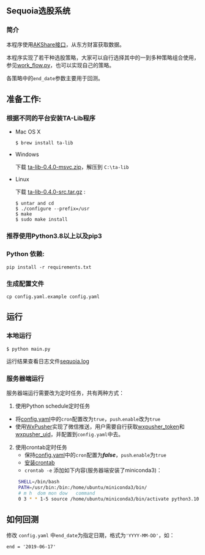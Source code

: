 ## Sequoia选股系统
### 简介
本程序使用[AKShare接口](https://github.com/akfamily/akshare)，从东方财富获取数据。

本程序实现了若干种选股策略，大家可以自行选择其中的一到多种策略组合使用，参见[work_flow.py](https://github.com/sngyai/Sequoia/blob/master/work_flow.py#L28-L36)，也可以实现自己的策略。

各策略中的`end_date`参数主要用于回测。

## 准备工作:
 ### 根据不同的平台安装TA-Lib程序

* Mac OS X

    ```
    $ brew install ta-lib
    ```

* Windows

    下载 [ta-lib-0.4.0-msvc.zip](http://prdownloads.sourceforge.net/ta-lib/ta-lib-0.4.0-msvc.zip)，解压到 ``C:\ta-lib``



* Linux

    下载 [ta-lib-0.4.0-src.tar.gz](http://prdownloads.sourceforge.net/ta-lib/ta-lib-0.4.0-src.tar.gz) :
    ```
    $ untar and cd
    $ ./configure --prefix=/usr
    $ make
    $ sudo make install
    ```
 ### 推荐使用Python3.8以上以及pip3
 ### Python 依赖:
 ```
 pip install -r requirements.txt 
 ```

 ### 生成配置文件

```
cp config.yaml.example config.yaml
```
## 运行
### 本地运行
```
$ python main.py
```
运行结果查看日志文件[sequoia.log](sequoia.log)

### 服务器端运行
服务器端运行需要改为定时任务，共有两种方式：
1. 使用Python schedule定时任务
* 将[config.yaml](config.yaml.example)中的`cron`配置改为`true`，`push`.`enable`改为`true`
* 使用[WxPusher](https://wxpusher.zjiecode.com/docs/#/)实现了微信推送，用户需要自行获取[wxpusher_token](https://wxpusher.zjiecode.com/docs/#/?id=%e8%8e%b7%e5%8f%96apptoken)和[wxpusher_uid](https://wxpusher.zjiecode.com/docs/#/?id=%e8%8e%b7%e5%8f%96uid)，并配置到`config.yaml`中去。

2. 使用crontab定时任务
   * 保持[config.yaml](config.yaml.example)中的`cron`配置为***false***，`push`.`enable`为`true`
   * [安装crontab](https://www.digitalocean.com/community/tutorials/how-to-use-cron-to-automate-tasks-ubuntu-1804)
   * `crontab -e` 添加如下内容(服务器端安装了miniconda3)：
   ```bash
    SHELL=/bin/bash
    PATH=/usr/bin:/bin:/home/ubuntu/miniconda3/bin/
    # m h  dom mon dow   command
    0 3 * * 1-5 source /home/ubuntu/miniconda3/bin/activate python3.10; python3 /home/ubuntu/Sequoia/main.py >> /home/ubuntu/Sequoia/sequoia.log; source /home/ubuntu/miniconda3/bin/deactivate
   ```

## 如何回测

修改 `config.yaml` 中`end_date`为指定日期，格式为`'YYYY-MM-DD'`，如：
```
end = '2019-06-17'
```

